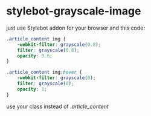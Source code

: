 stylebot-grayscale-image
========================

just use Stylebot addon for your browser and this code:
```css
.article_content img {
    -webkit-filter: grayscale(0.8);
    filter: grayscale(0.8);
    opacity: 0.6;
}

.article_content img:hover {
    -webkit-filter: grayscale(0);
    filter: grayscale(0);
    opacity: 1;
}
```
use your class instead of *.article_content*
